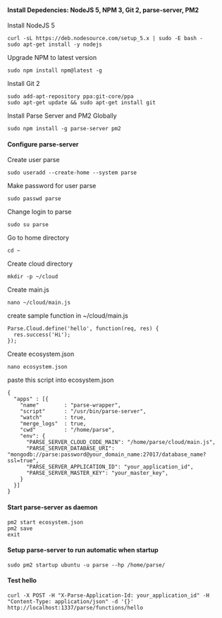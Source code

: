 #### Install Depedencies: NodeJS 5, NPM 3, Git 2, parse-server, PM2
Install NodeJS 5
```
curl -sL https://deb.nodesource.com/setup_5.x | sudo -E bash -
sudo apt-get install -y nodejs
```
Upgrade NPM to latest version
```
sudo npm install npm@latest -g
```
Install Git 2
```
sudo add-apt-repository ppa:git-core/ppa
sudo apt-get update && sudo apt-get install git
```
Install Parse Server and PM2 Globally
```
sudo npm install -g parse-server pm2
```
#### Configure parse-server
Create user parse
```
sudo useradd --create-home --system parse
```
Make password for user parse
```
sudo passwd parse
```
Change login to parse
```
sudo su parse
```
Go to home directory
```
cd ~
```
Create cloud directory
```
mkdir -p ~/cloud
```
Create main.js
```
nano ~/cloud/main.js
```
create sample function in ~/cloud/main.js
```
Parse.Cloud.define('hello', function(req, res) {
  res.success('Hi');
});
```
Create ecosystem.json
```
nano ecosystem.json
```
paste this script into ecosystem.json
```
{
  "apps" : [{
    "name"        : "parse-wrapper",
    "script"      : "/usr/bin/parse-server",
    "watch"       : true,
    "merge_logs"  : true,
    "cwd"         : "/home/parse",
    "env": {
      "PARSE_SERVER_CLOUD_CODE_MAIN": "/home/parse/cloud/main.js",
      "PARSE_SERVER_DATABASE_URI": "mongodb://parse:password@your_domain_name:27017/database_name?ssl=true",
      "PARSE_SERVER_APPLICATION_ID": "your_application_id",
      "PARSE_SERVER_MASTER_KEY": "your_master_key",
    }
  }]
}
```
#### Start parse-server as daemon
```
pm2 start ecosystem.json
pm2 save
exit
```
#### Setup parse-server to run automatic when startup 
```
sudo pm2 startup ubuntu -u parse --hp /home/parse/
```
#### Test hello
```
curl -X POST -H "X-Parse-Application-Id: your_application_id" -H "Content-Type: application/json" -d '{}' http://localhost:1337/parse/functions/hello
```
